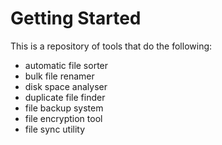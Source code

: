 # Getting Started

This is a repository of tools that do the following:

- automatic file sorter
- bulk file renamer
- disk space analyser
- duplicate file finder
- file backup system
- file encryption tool
- file sync utility
